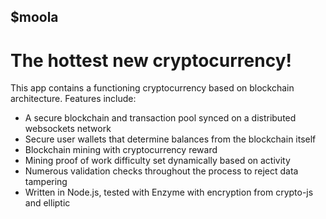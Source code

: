 ## $moola
# The hottest new cryptocurrency!

This app contains a functioning cryptocurrency based on blockchain architecture.
Features include:

 - A secure blockchain and transaction pool synced on a distributed websockets network
 - Secure user wallets that determine balances from the blockchain itself
 - Blockchain mining with cryptocurrency reward
 - Mining proof of work difficulty set dynamically based on activity
 - Numerous validation checks throughout the process to reject data tampering
 - Written in Node.js, tested with Enzyme with encryption from crypto-js and elliptic